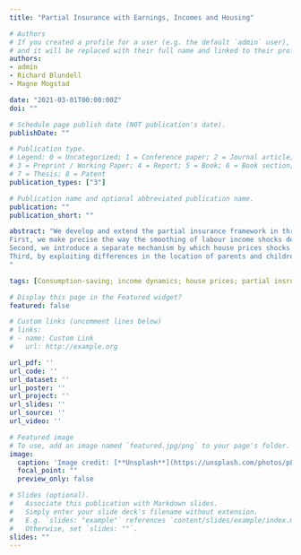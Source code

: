 ```yaml
---
title: "Partial Insurance with Earnings, Incomes and Housing"

# Authors
# If you created a profile for a user (e.g. the default `admin` user), write the username (folder name) here 
# and it will be replaced with their full name and linked to their profile.
authors:
- admin
- Richard Blundell
- Magne Mogstad

date: "2021-03-01T00:00:00Z"
doi: ""

# Schedule page publish date (NOT publication's date).
publishDate: ""

# Publication type.
# Legend: 0 = Uncategorized; 1 = Conference paper; 2 = Journal article;
# 3 = Preprint / Working Paper; 4 = Report; 5 = Book; 6 = Book section;
# 7 = Thesis; 8 = Patent
publication_types: ["3"]

# Publication name and optional abbreviated publication name.
publication: ""
publication_short: "" 

abstract: "We develop and extend the partial insurance framework in three key directions: 
First, we make precise the way the smoothing of labour income shocks depends on the detailed holdings of housing and financial assets, the persistence of labour income shocks, and the nature of the tax and social insurance system. 
Second, we introduce a separate mechanism by which house prices shocks impact consumption, differentiating between owners and renters and allowing local house price shocks to be correlated with local income shocks. 
Third, by exploiting differences in the location of parents and children, we allow younger families with living parents to react to shocks to parents' house prices. We show that each one of these features is crucial in accurately recovering the pass through of income and house price shocks to consumption. 
"

tags: [Consumption-saving; income dynamics; house prices; partial insruance; panel data models]

# Display this page in the Featured widget?
featured: false

# Custom links (uncomment lines below)
# links:
# - name: Custom Link
#   url: http://example.org

url_pdf: ''
url_code: ''
url_dataset: ''
url_poster: ''
url_project: ''
url_slides: ''
url_source: ''
url_video: ''

# Featured image
# To use, add an image named `featured.jpg/png` to your page's folder. 
image:
  caption: 'Image credit: [**Unsplash**](https://unsplash.com/photos/pLCdAaMFLTE)'
  focal_point: ""
  preview_only: false

# Slides (optional).
#   Associate this publication with Markdown slides.
#   Simply enter your slide deck's filename without extension.
#   E.g. `slides: "example"` references `content/slides/example/index.md`.
#   Otherwise, set `slides: ""`.
slides: ""
---
```


